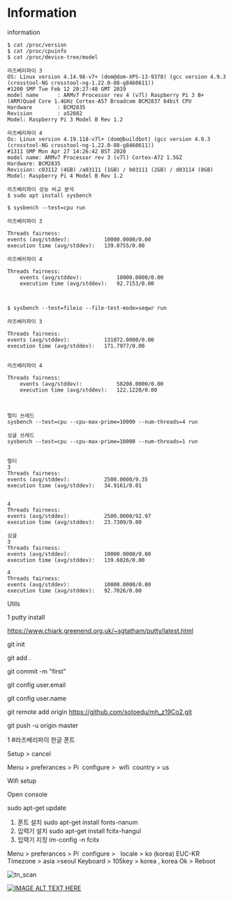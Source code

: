 # Information
information

    $ cat /proc/version
    $ cat /proc/cpuinfo
    $ cat /proc/device-tree/model

    라즈베리파이 3
    OS: Linux version 4.14.98-v7+ (dom@dom-XPS-13-9370) (gcc version 4.9.3 (crosstool-NG crosstool-ng-1.22.0-88-g8460611)) 
    #1200 SMP Tue Feb 12 20:27:48 GMT 2019
    model name      : ARMv7 Processor rev 4 (v7l) Raspberry Pi 3 B+	(ARM)Quad Core 1.4GHz Cortex-A57 Broadcom BCM2837 64bit CPU
    Hardware        : BCM2835
    Revision        : a52082
    Model: Raspberry Pi 3 Model B Rev 1.2

    라즈베리파이 4
    Os: Linux version 4.19.118-v7l+ (dom@buildbot) (gcc version 4.9.3 (crosstool-NG crosstool-ng-1.22.0-88-g8460611)) 
    #1311 SMP Mon Apr 27 14:26:42 BST 2020
    model name: ARMv7 Processor rev 3 (v7l) Cortex-A72 1.5GZ
    Hardware: BCM2835
    Revision: c03112 (4GB) /a03111 (1GB) / b03111 (2GB) / d03114 (8GB)
    Model: Raspberry Pi 4 Model B Rev 1.2
    
    라즈베리파이 성능 비교 분석
    $ sudo apt install sysbench

    $ sysbench --test=cpu run
    
    라즈베리파이 3
    
    Threads fairness:
    events (avg/stddev):           10000.0000/0.00
    execution time (avg/stddev):   139.0755/0.00

    라즈베리파이 4

    Threads fairness:
        events (avg/stddev):           10000.0000/0.00
        execution time (avg/stddev):   92.7153/0.00



    $ sysbench --test=fileio --file-test-mode=seqwr run
    
    라즈베리파이 3
    
    Threads fairness:
    events (avg/stddev):           131072.0000/0.00
    execution time (avg/stddev):   171.7977/0.00


    라즈베리파이 4
    
    Threads fairness:
        events (avg/stddev):           58208.0000/0.00
        execution time (avg/stddev):   122.1220/0.00
    
    
    
    멀티 쓰레드
    sysbench --test=cpu --cpu-max-prime=10000 --num-threads=4 run

    싱글 쓰레드
    sysbench --test=cpu --cpu-max-prime=10000 --num-threads=1 run
    
    
    멀티
    3
    Threads fairness:
    events (avg/stddev):           2500.0000/9.35
    execution time (avg/stddev):   34.9161/0.01

    
    4
    Threads fairness:
    events (avg/stddev):           2500.0000/92.97
    execution time (avg/stddev):   23.7309/0.00
    
    싱글
    3
    Threads fairness:
    events (avg/stddev):           10000.0000/0.00
    execution time (avg/stddev):   139.6026/0.00
    
    4
    Threads fairness:
    events (avg/stddev):           10000.0000/0.00
    execution time (avg/stddev):   92.7026/0.00

    

    
    
    

    
    





Utils

1 putty install

https://www.chiark.greenend.org.uk/~sgtatham/putty/latest.html




 git init

 git add .
 
 git commit -m "first"
 
 git config user.email 

 git config user.name
 
 git remote add origin https://github.com/sotoedu/mh_z19Co2.git
 
 git push -u origin master

1  #라즈베리파이 한글 폰트

Setup > cancel

Menu > preferances > Pi  configure >  wifi  country > us

Wifi setup

Open console

sudo apt-get update


1. 폰트 설치 sudo apt-get install fonts-nanum
2. 입력기 설치 sudo apt-get install fcitx-hangul
3. 입력기 지정 im-config -n fcitx

Menu > preferances > Pi  configure >  
locale > ko (korea) EUC-KR
Timezone > asia >seoul
Keyboard > 105key > korea , korea
Ok > Reboot


![tn_scan](https://user-images.githubusercontent.com/17608995/89761088-a9abba00-db28-11ea-86e5-c803496396dd.jpg)

[![IMAGE ALT TEXT HERE](https://img.youtube.com/vi/ELCaLhCEJ7A/0.jpg)](https://youtu.be/ELCaLhCEJ7A)
